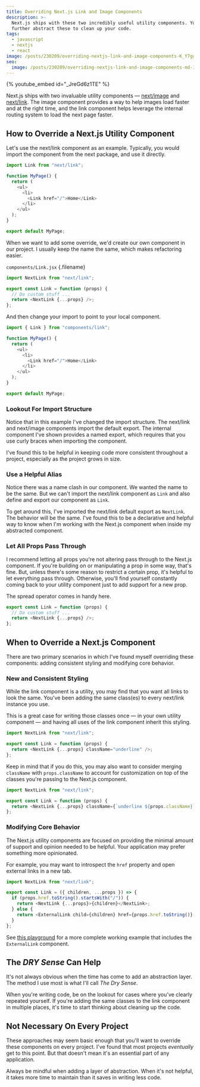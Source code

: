```yaml
---
title: Overriding Next.js Link and Image Components
description: >-
  Next.js ships with these two incredibly useful utility components. You can
  further abstract these to clean up your code.
tags:
  - javascript
  - nextjs
  - react
image: /posts/230209/overriding-nextjs-link-and-image-components-K_Y7ggnu.png
seo:
  image: /posts/230209/overriding-nextjs-link-and-image-components-md-IvW-D--meta.png
---
```


{% youtube_embed id="_JreGd6z1TE" %}

Next.js ships with two invaluable utility components — [next/image](https://nextjs.org/docs/api-reference/next/image) and [next/link](https://nextjs.org/docs/api-reference/next/link). The image component provides a way to help images load faster and at the right time, and the link component helps leverage the internal routing system to load the next page faster.

## How to Override a Next.js Utility Component

Let's use the next/link component as an example. Typically, you would import the component from the next package, and use it directly.

```js
import Link from "next/link";

function MyPage() {
  return (
    <ul>
      <li>
        <Link href="/">Home</Link>
      </li>
    </ul>
  );
}

export default MyPage;
```

When we want to add some override, we'd create our own component in our project. I usually keep the name the same, which makes refactoring easier.

`components/Link.jsx` {.filename}

```js
import NextLink from "next/link";

export const Link = function (props) {
  // Do custom stuff ...
  return <NextLink {...props} />;
};
```

And then change your import to point to your local component.

```js
import { Link } from "components/link";

function MyPage() {
  return (
    <ul>
      <li>
        <Link href="/">Home</Link>
      </li>
    </ul>
  );
}

export default MyPage;
```

### Lookout For Import Structure

Notice that in this example I've changed the import structure. The next/link and next/image components import the default export. The internal component I've shown provides a named export, which requires that you use curly braces when importing the component.

I've found this to be helpful in keeping code more consistent throughout a project, especially as the project grows in size.

### Use a Helpful Alias

Notice there was a name clash in our component. We wanted the name to be the same. But we can't import the next/link component as `Link` and also define and export our component as `Link`.

To get around this, I've imported the next/link default export as `NextLink`. The behavior will be the same. I've found this to be a declarative and helpful way to know when I'm working with the Next.js component when inside my abstracted component.

### Let All Props Pass Through

I recommend letting all props you're not altering pass through to the Next.js component. If you're building on or manipulating a prop in some way, that's fine. But, unless there's some reason to restrict a certain prop, it's helpful to let everything pass through. Otherwise, you'll find yourself constantly coming back to your utility component just to add support for a new prop.

The spread operator comes in handy here.

```js
export const Link = function (props) {
  // Do custom stuff ...
  return <NextLink {...props} />;
};
```

## When to Override a Next.js Component

There are two primary scenarios in which I've found myself overriding these components: adding consistent styling and modifying core behavior.

### New and Consistent Styling

While the link component is a utility, you may find that you want all links to look the same. You've been adding the same class(es) to every next/link instance you use.

This is a great case for writing those classes once — in your own utility component — and having all uses of the link component inherit this styling.

```js
import NextLink from "next/link";

export const Link = function (props) {
  return <NextLink {...props} className="underline" />;
};
```

Keep in mind that if you do this, you may also want to consider merging `className` with `props.className` to account for customization on top of the classes you're passing to the Next.js component.

```js
import NextLink from "next/link";

export const Link = function (props) {
  return <NextLink {...props} className={`underline ${props.className}`} />;
};
```

### Modifying Core Behavior

The Next.js utility components are focused on providing the minimal amount of support and opinion needed to be helpful. Your application may prefer something more opinionated.

For example, you may want to introspect the `href` property and open external links in a new tab.

```js
import NextLink from "next/link";

export const Link = ({ children, ...props }) => {
  if (props.href.toString().startsWith("/")) {
    return <NextLink {...props}>{children}</NextLink>;
  } else {
    return <ExternalLink child={children} href={props.href.toString()} />;
  }
};
```

See [this playground](https://stackblitz.com/edit/nextjs-ehvtnq?file=pages/index.js) for a more complete working example that includes the `ExternalLink` component.

## The _DRY Sense_ Can Help

It's not always obvious when the time has come to add an abstraction layer. The method I use most is what I'll call _The Dry Sense_.

When you're writing code, be on the lookout for cases where you've clearly repeated yourself. If you're adding the same classes to the link component in multiple places, it's time to start thinking about cleaning up the code.

## Not Necessary On Every Project

These approaches may seem basic enough that you'll want to override these components on every project. I've found that most projects _eventually_ get to this point. But that doesn't mean it's an essential part of any application.

Always be mindful when adding a layer of abstraction. When it's not helpful, it takes more time to maintain than it saves in writing less code.
